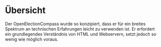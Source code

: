 # Übersicht

Der OpenElectionCompass wurde so konzipiert, dass er für ein breites Spektrum an technischen
Erfahrungen leicht zu verwenden ist. Er erfordert ein grundlegendes Verständnis von HTML und
Webservern, setzt jedoch so wenig wie möglich voraus.